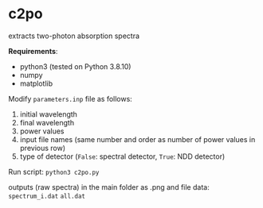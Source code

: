 # c2po
extracts two-photon absorption spectra

**Requirements**:
- python3 (tested on Python 3.8.10)
- numpy
- matplotlib


Modify ``parameters.inp`` file as follows:

1) initial wavelength
2) final wavelength
3) power values 
4) input file names (same number and order as number of power values in previous row)
5) type of detector (``False``: spectral detector, ``True``: NDD detector)

Run script:
``python3 c2po.py``

outputs (raw spectra) in the main folder as .png and file data:
``spectrum_i.dat``
``all.dat``

